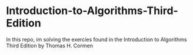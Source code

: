 # Introduction-to-Algorithms-Third-Edition

In this repo, im solving the exercies found in the Introduction to Algorithms Third Edition by Thomas H. Cormen
